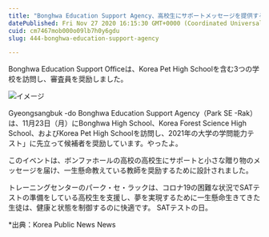 ```yaml
---
title: "Bonghwa Education Support Agency、高校生にサポートメッセージを提供する"
datePublished: Fri Nov 27 2020 16:15:30 GMT+0000 (Coordinated Universal Time)
cuid: cm7467mob000o09lb7h0y6gdu
slug: 444-bonghwa-education-support-agency

---
```



Bonghwa Education Support Officeは、Korea Pet High Schoolを含む3つの学校を訪問し、審査員を奨励しました。

![イメージ](https://cdn.hashnode.com/res/hashnode/image/upload/v1739501382408/5d3b8f29-c628-40ca-bf76-605be93e575b.jpeg)

Gyeongsangbuk -do Bonghwa Education Support Agency（Park SE -Rak）は、11月23日（月）にBonghwa High School、Korea Forest Science High School、およびKorea Pet High Schoolを訪問し、2021年の大学の学問能力テスト」に先立って候補者を奨励しています。やったよ。

このイベントは、ボンファホールの高校の高校生にサポートと小さな贈り物のメッセージを届け、一生懸命教えている教師を奨励するために設計されました。

トレーニングセンターのパーク・セ・ラックは、コロナ19の困難な状況でSATテストの準備をしている高校生を支援し、夢を実現するために一生懸命生きてきた生徒は、健康と状態を制御するのに快適です。 SATテストの日。

*出典：Korea Public News News